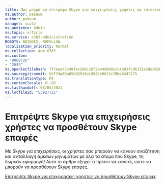 ```yaml
---
title: Πώς μπορώ να επιτρέψω Skype για επιχειρήσεις χρήστες να επικοινωνούν με Skype χρήστες
ms.author: pebaum
author: pebaum
manager: scotv
ms.audience: Admin
ms.topic: article
ms.service: o365-administration
ROBOTS: NOINDEX, NOFOLLOW
localization_priority: Normal
ms.collection: Adm_O365
ms.custom:
- "9000726"
- "2649"
ms.openlocfilehash: 7f7eea73c49fec268c2bf2a44d0001cc4603fcd6331e5de0626862389f7cc04d
ms.sourcegitcommit: b5f7da89a650d2915dc652449623c78be6247175
ms.translationtype: MT
ms.contentlocale: el-GR
ms.lasthandoff: 08/05/2021
ms.locfileid: "53927721"
---
```

# <a name="let-skype-for-business-users-add-skype-contacts"></a>Επιτρέψτε Skype για επιχειρήσεις χρήστες να προσθέτουν Skype επαφές

Με Skype για επιχειρήσεις, οι χρήστες σας μπορούν να κάνουν αναζήτηση και ανταλλαγή άμεσων μηνυμάτων με όλα τα άτομα που Skype, τη δωρεάν εφαρμογή! Αυτό το άρθρο εξηγεί τι πρέπει να κάνετε, ώστε να μπορούν να προσθέσουν Skype επαφές.

[Επιτρέψτε Skype για επιχειρήσεις χρήστες να προσθέτουν Skype επαφές](https://docs.microsoft.com/skypeforbusiness/set-up-skype-for-business-online/let-skype-for-business-users-add-skype-contacts)